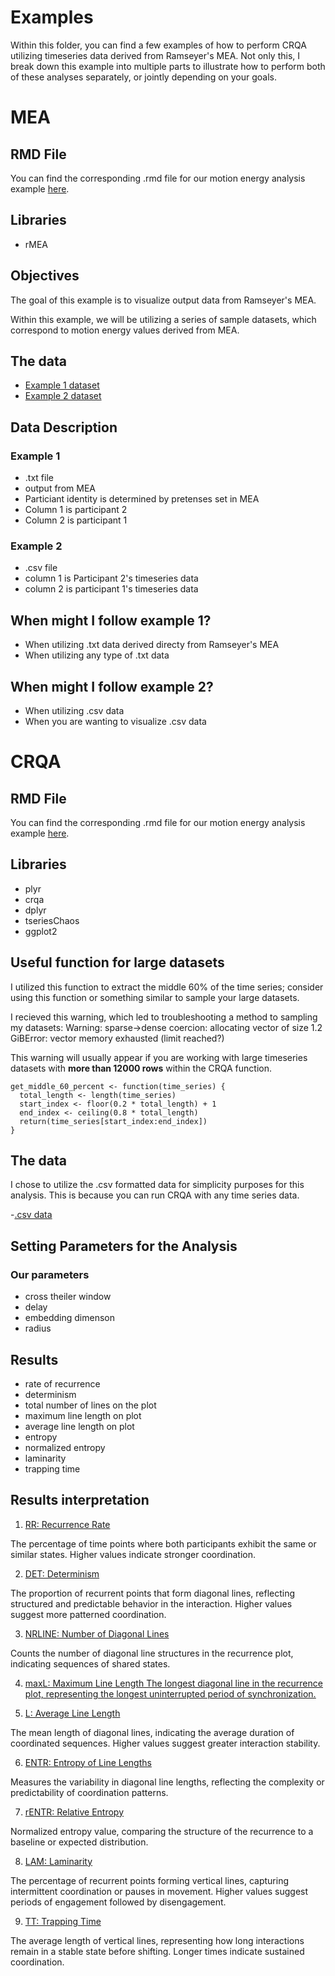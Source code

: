 # Examples

Within this folder, you can find a few examples of how to perform CRQA utilizing timeseries data derived from Ramseyer's MEA. Not only this, I break down this example into multiple parts to illustrate how to perform both of these analyses separately, or jointly depending on your goals. 


# MEA

## RMD File
You can find the corresponding .rmd file for our motion energy analysis example [here](https://github.com/Gabbers18/Applied_Project/blob/main/Examples/Example_MEA.Rmd).

## Libraries
- rMEA

## Objectives
The goal of this example is to visualize output data from Ramseyer's MEA. 

Within this example, we will be utilizing a series of sample datasets, which correspond to motion energy values derived from MEA.

## The data
- [Example 1 dataset](https://github.com/Gabbers18/Applied_Project/blob/main/Examples/Example_Datasets/MEA_video16.txt)
- [Example 2 dataset](https://github.com/Gabbers18/Applied_Project/blob/main/Examples/Example_Datasets/dyad_16_MEA.csv)

## Data Description

### Example 1
- .txt file
- output from MEA
- Particiant identity is determined by pretenses set in MEA
- Column 1 is participant 2
- Column 2 is participant 1

### Example 2
- .csv file
- column 1 is Participant 2's timeseries data
- column 2 is participant 1's timeseries data

## When might I follow example 1?

- When utilizing .txt data derived directy from Ramseyer's MEA
- When utilizing any type of .txt data

## When might I follow example 2?

- When utilizing .csv data
- When you are wanting to visualize .csv data


# CRQA

## RMD File
You can find the corresponding .rmd file for our motion energy analysis example [here](https://github.com/Gabbers18/Applied_Project/blob/main/Examples/Example_CRQA.Rmd).

## Libraries
- plyr
- crqa
- dplyr
- tseriesChaos 
- ggplot2

## Useful function for large datasets

I utilized this function to extract the middle 60% of the time series; consider using this function or something similar to sample your large datasets.

I recieved this warning, which led to troubleshooting a method to sampling my datasets:
Warning: sparse->dense coercion: allocating vector of size 1.2 GiBError: vector memory exhausted (limit reached?)

This warning will usually appear if you are working with large timeseries datasets with **more than 12000 rows** within the CRQA function.

```{r function-for-all-data}
get_middle_60_percent <- function(time_series) {
  total_length <- length(time_series)
  start_index <- floor(0.2 * total_length) + 1
  end_index <- ceiling(0.8 * total_length)
  return(time_series[start_index:end_index])
}
```

## The data
I chose to utilize the .csv formatted data for simplicity purposes for this analysis.
This is because you can run CRQA with any time series data.

-[.csv data](https://github.com/Gabbers18/Applied_Project/blob/main/Examples/Example_Datasets/dyad_16_MEA.csv)

## Setting Parameters for the Analysis

### Our parameters
- cross theiler window
- delay
- embedding dimenson
- radius

## Results
- rate of recurrence
- determinism
- total number of lines on the plot
- maximum line length on plot
- average line length on plot
- entropy
- normalized entropy
- laminarity
- trapping time

## Results interpretation
1) <ins>RR: Recurrence Rate<ins>

The percentage of time points where both participants exhibit the same or similar states. Higher values indicate stronger coordination.

2) <ins>DET: Determinism<ins>

The proportion of recurrent points that form diagonal lines, reflecting structured and predictable behavior in the interaction. Higher values suggest more patterned coordination.

3) <ins>NRLINE: Number of Diagonal Lines<ins>

Counts the number of diagonal line structures in the recurrence plot, indicating sequences of shared states.

4) <ins>maxL: Maximum Line Length<ins>
The longest diagonal line in the recurrence plot, representing the longest uninterrupted period of synchronization.

 5) <ins>L: Average Line Length<ins>

The mean length of diagonal lines, indicating the average duration of coordinated sequences. Higher values suggest greater interaction stability.

 6) <ins>ENTR: Entropy of Line Lengths<ins>

Measures the variability in diagonal line lengths, reflecting the complexity or predictability of coordination patterns.

7) <ins>rENTR: Relative Entropy<ins>

Normalized entropy value, comparing the structure of the recurrence to a baseline or expected distribution.

8) <ins>LAM: Laminarity<ins>

The percentage of recurrent points forming vertical lines, capturing intermittent coordination or pauses in movement. Higher values suggest periods of engagement followed by disengagement.

 9) <ins>TT: Trapping Time<ins>

The average length of vertical lines, representing how long interactions remain in a stable state before shifting. Longer times indicate sustained coordination.



